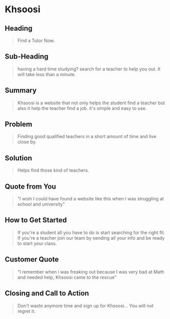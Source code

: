 # Khsoosi #
 
## Heading ##
  > Find a Tutor Now.

## Sub-Heading ##
  > having a hard time studying? search for a teacher to help you out. It will take less than a minute.

## Summary ##
  > Khsoosi is a website that not only helps the student find a teacher but also it help the teacher find a job. it's simple and easy to use.

## Problem ##
  > Finding good qualified teachers in a short amount of time and live close by.

## Solution ##
  > Helps find those kind of teachers.

## Quote from You ##
  > "I wish I could have found a website like this when I was struggling at school and university"

## How to Get Started ##
  > If you're a student all you have to do is start searching for the right fit.
  > If you're a teacher join our team by sending all your  info and be ready to start your class.

## Customer Quote ##
  > "I remember when i was freaking out because I was very bad at Math and needed help, Khsoosi came to the rescue"

## Closing and Call to Action ##
  > Don't waste anymore time and sign up for Khsoosi... You will not regret it.